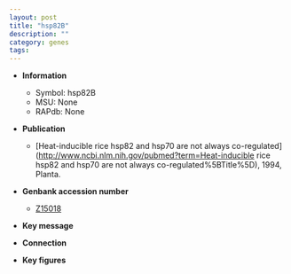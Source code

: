 ```yaml
---
layout: post
title: "hsp82B"
description: ""
category: genes
tags: 
---
```


* **Information**  
    + Symbol: hsp82B  
    + MSU: None  
    + RAPdb: None  

* **Publication**  
    + [Heat-inducible rice hsp82 and hsp70 are not always co-regulated](http://www.ncbi.nlm.nih.gov/pubmed?term=Heat-inducible rice hsp82 and hsp70 are not always co-regulated%5BTitle%5D), 1994, Planta.

* **Genbank accession number**  
    + [Z15018](http://www.ncbi.nlm.nih.gov/nuccore/Z15018)

* **Key message**  

* **Connection**  

* **Key figures**  


